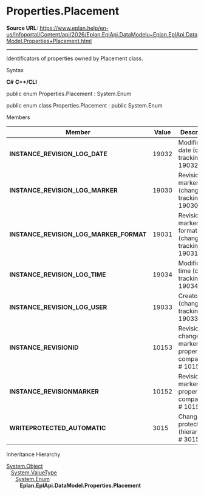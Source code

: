 # Properties.Placement

**Source URL:** https://www.eplan.help/en-us/Infoportal/Content/api/2026/Eplan.EplApi.DataModelu~Eplan.EplApi.DataModel.Properties+Placement.html

---

Identificators of properties owned by Placement class.

Syntax

**C#**
**C++/CLI**


public enum Properties.Placement : System.Enum

public enum class Properties.Placement : public System.Enum


Members

| Member | Value | Description |
| --- | --- | --- |
| **INSTANCE\_REVISION\_LOG\_DATE** | 19032 | Modification date (change tracking) # 19032. |
| **INSTANCE\_REVISION\_LOG\_MARKER** | 19030 | Revision marker (change tracking) # 19030. |
| **INSTANCE\_REVISION\_LOG\_MARKER\_FORMAT** | 19031 | Revision marker format (change tracking) # 19031. |
| **INSTANCE\_REVISION\_LOG\_TIME** | 19034 | Modification time (change tracking) # 19034. |
| **INSTANCE\_REVISION\_LOG\_USER** | 19033 | Creator (change tracking) # 19033. |
| **INSTANCE\_REVISIONID** | 10153 | Revision change marker (from property comparison) # 10153. |
| **INSTANCE\_REVISIONMARKER** | 10152 | Revision marker (from property comparison) # 10152. |
| **WRITEPROTECTED\_AUTOMATIC** | 3015 | Change protection (hierarchical) # 3015. |

Inheritance Hierarchy

[System.Object](#)  
   [System.ValueType](#)  
      [System.Enum](#)  
         **Eplan.EplApi.DataModel.Properties.Placement**
